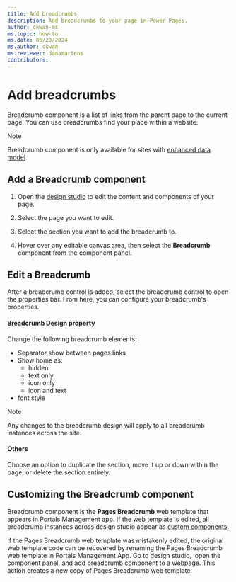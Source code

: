 ```yaml
---
title: Add breadcrumbs
description: Add breadcrumbs to your page in Power Pages.
author: ckwan-ms 
ms.topic: how-to
ms.date: 05/20/2024
ms.author: ckwan 
ms.reviewer: danamartens
contributors:
---
```


# Add breadcrumbs

Breadcrumb component is a list of links from the parent page to the current page. You can use breadcrumbs find your place within a website. 

> [!NOTE]
> Breadcrumb component is only available for sites with [enhanced data model](../admin/enhanced-data-model.md).

## Add a Breadcrumb component 

1. Open the [design studio](use-design-studio.md) to edit the content and components of your page.

1. Select the page you want to edit.

1. Select the section you want to add the breadcrumb to.

1. Hover over any editable canvas area, then select the **Breadcrumb** component from the component panel.

## Edit a Breadcrumb 

After a breadcrumb control is added, select the breadcrumb control to open the properties bar. From here, you can configure your breadcrumb's properties. 

#### Breadcrumb Design property

Change the following breadcrumb elements:

- Separator show between pages links
- Show home as:
    - hidden
    - text only
    - icon only
    - icon and text
- font style
        
> [!NOTE]
> Any changes to the breadcrumb design will apply to all breadcrumb instances across the site.

#### Others 

Choose an option to duplicate the section, move it up or down within the page, or delete the section entirely.

## Customizing the Breadcrumb component 

Breadcrumb component is the **Pages Breadcrumb** web template that appears in Portals Management app. If the web template is edited, all breadcrumb instances across design studio appear as [custom components](../configure/web-templates-as-components.md).

If the Pages Breadcrumb web template was mistakenly edited, the original web template code can be recovered by renaming the Pages Breadcrumb web template in Portals Management App. Go to design studio,  open the component panel, and add breadcrumb component to a webpage. This action creates a new copy of Pages Breadcrumb web template. 
